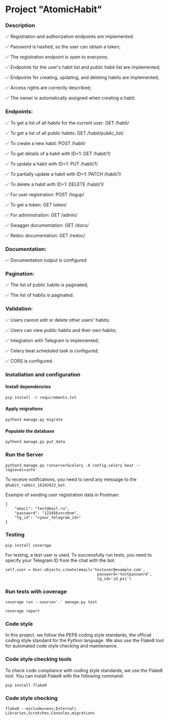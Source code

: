 # Project "AtomicHabit"

### Description

✅ Registration and authorization endpoints are implemented:

✅ Password is hashed, so the user can obtain a token;

✅ The registration endpoint is open to everyone;

✅ Endpoints for the user's habit list and public habit list are implemented;

✅ Endpoints for creating, updating, and deleting habits are implemented;

✅ Access rights are correctly described;

✅ The owner is automatically assigned when creating a habit.

### Endpoints:

✅ To get a list of all habits for the current user: GET /habit/

✅ To get a list of all public habits: GET /habit/public_list/

✅ To create a new habit: POST /habit/

✅ To get details of a habit with ID=1: GET /habit/1/

✅ To update a habit with ID=1: PUT /habit/1/

✅ To partially update a habit with ID=1: PATCH /habit/1/

✅ To delete a habit with ID=1: DELETE /habit/1/

✅ For user registration: POST /logup/

✅ To get a token: GET token/

✅ For administration: GET /admin/

✅ Swagger documentation: GET /docs/

✅ Redoc documentation: GET /redoc/

### Documentation:

✅ Documentation output is configured

### Pagination:

✅ The list of public habits is paginated;

✅ The list of habits is paginated.

### Validation:

✅ Users cannot edit or delete other users' habits;

✅ Users can view public habits and their own habits;

✅ Integration with Telegram is implemented;

✅ Celery beat scheduled task is configured;

✅ CORS is configured.

### Installation and configuration

#### Install dependencies

```shell
pip install -r requirements.txt
```

#### Apply migrations

```shell
python3 manage.py migrate
```

#### Populate the database

```shell
python3 manage.py put_data
```

### Run the Server

```shell
python3 manage.py runserver&celery -A config.celery beat --loglevel=info
```

To receive notifications, you need to send any message to the ```@habit_rabbit_16102023_bot```.

Example of sending user registration data in Postman:

```shell
{
    "email": "test@mail.ru",
    "password": "123456zxcvbnm",
    "tg_id": "<your_telegram_id>"
}
```

### Testing

```shell
pip install coverage
```

For testing, a test user is used. To successfully run tests, you need to specify your Telegram
ID from the chat with the bot.

```shell
self.user = User.objects.create(email='testuser@example.com',
                                        password='testpassword',
                                        tg_id='id_psi')
```

### Run tests with coverage

```shell
coverage run --source='.' manage.py test
```

```shell
coverage report
```

### Code style

In this project, we follow the PEP8 coding style standards, the official coding style standard for the Python language.
We also
use the Flake8 tool for automated code style checking and maintenance.

### Code style checking tools

To check code compliance with coding style standards, we use the Flake8 tool. You can install
Flake8 with the following command:

```shell
pip install flake8
```

### Code style checking

```shell
flake8 --exclude=venv,External\ Libraries,Scratches,Consoles,migrations
```

